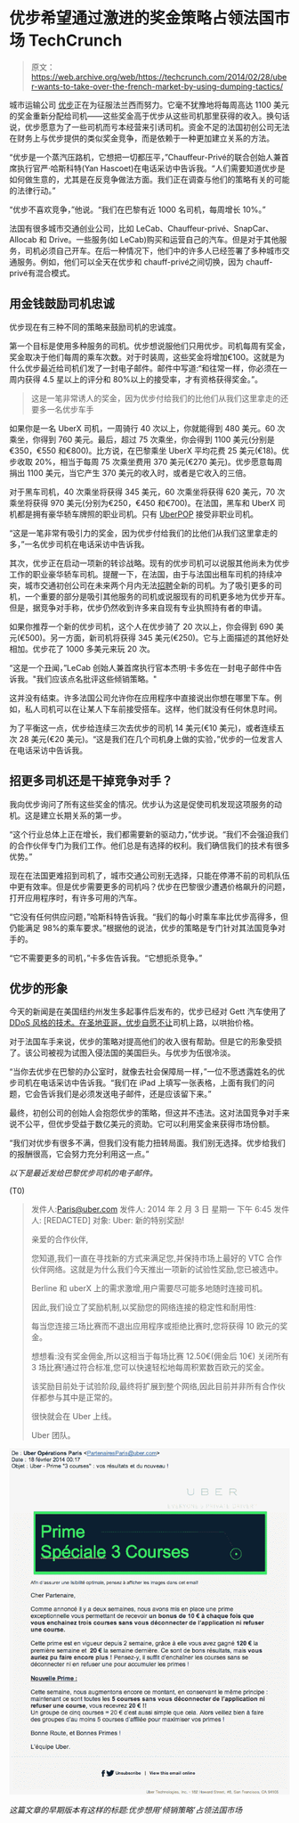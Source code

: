 # 优步希望通过激进的奖金策略占领法国市场 TechCrunch

> 原文：<https://web.archive.org/web/https://techcrunch.com/2014/02/28/uber-wants-to-take-over-the-french-market-by-using-dumping-tactics/>

城市运输公司 [优步](https://web.archive.org/web/20220925143632/http://www.uber.com/)正在为征服法兰西而努力。它毫不犹豫地将每周高达 1100 美元的奖金重新分配给司机——这些奖金高于优步从这些司机那里获得的收入。换句话说，优步愿意为了一些司机而亏本经营来引诱司机。资金不足的法国初创公司无法在财务上与优步提供的类似奖金竞争，而是依赖于一种更加建立关系的方法。

“优步是一个蒸汽压路机，它想把一切都压平，”Chauffeur-Privé的联合创始人兼首席执行官严·哈斯科特(Yan Hascoet)在电话采访中告诉我。“人们需要知道优步是如何做生意的，尤其是在反竞争做法方面。我们正在调查与他们的策略有关的可能的法律行动。”

“优步不喜欢竞争，”他说。“我们在巴黎有近 1000 名司机，每周增长 10%。”

法国有很多城市交通创业公司，比如 LeCab、Chauffeur-privé、SnapCar、Allocab 和 Drive。一些服务(如 LeCab)购买和运营自己的汽车。但是对于其他服务，司机必须自己开车。在后一种情况下，他们中的许多人已经签署了多种城市交通服务。例如，他们可以全天在优步和 chauff-privé之间切换，因为 chauff-privé有混合模式。

## 用金钱鼓励司机忠诚

优步现在有三种不同的策略来鼓励司机的忠诚度。

第一个目标是使用多种服务的司机。优步想说服他们只用优步。司机每周有奖金，奖金取决于他们每周的乘车次数。对于时装周，这些奖金将增加€100。这就是为什么优步最近给司机们发了一封电子邮件。邮件中写道:“和往常一样，你必须在一周内获得 4.5 星以上的评分和 80%以上的接受率，才有资格获得奖金。”。

> 这是一笔非常诱人的奖金，因为优步付给我们的比他们从我们这里拿走的还要多一名优步车手

如果你是一名 UberX 司机，一周骑行 40 次以上，你就能得到 480 美元。60 次乘坐，你得到 760 美元。最后，超过 75 次乘坐，你会得到 1100 美元(分别是€350，€550 和€800)。比方说，在巴黎乘坐 UberX 平均花费 25 美元(€18)。优步收取 20%，相当于每周 75 次乘坐费用 370 美元(€270 美元)。优步愿意每周捐出 1100 美元，当它产生 370 美元的收入时，或者是它收入的三倍。

对于黑车司机，40 次乘坐将获得 345 美元，60 次乘坐将获得 620 美元，70 次乘坐将获得 970 美元(分别为€250，€450 和€700)。在法国，黑车和 UberX 司机都是拥有豪华轿车牌照的职业司机。只有 [UberPOP](https://web.archive.org/web/20220925143632/https://beta.techcrunch.com/2014/02/04/look-out-lyft-uber-is-getting-serious-about-ride-sharing-with-uberpop-in-paris/) 接受非职业司机。

“这是一笔非常有吸引力的奖金，因为优步付给我们的比他们从我们这里拿走的多，”一名优步司机在电话采访中告诉我。

其次，优步正在启动一项新的转诊战略。现有的优步司机可以说服其他尚未为优步工作的职业豪华轿车司机。提醒一下，在法国，由于与法国出租车司机的持续冲突，城市交通初创公司在未来两个月内无法[招聘](https://web.archive.org/web/20220925143632/https://beta.techcrunch.com/2014/02/14/uber-chauffeur-prive-and-others-cant-recruit-new-drivers-in-france-for-the-next-two-months/)全新的司机。为了吸引更多的司机，一个重要的部分是吸引其他服务的司机或说服现有的司机更多地为优步开车。但是，据竞争对手称，优步仍然收到许多来自现有专业执照持有者的申请。

如果你推荐一个新的优步司机，这个人在优步骑了 20 次以上，你会得到 690 美元(€500)。另一方面，新司机将获得 345 美元(€250)。它与上面描述的其他好处相加。优步花了 1000 多美元来玩 20 次。

“这是一个丑闻，”LeCab 创始人兼首席执行官本杰明·卡多佐在一封电子邮件中告诉我。"我们应该点名批评这些倾销策略。"

这并没有结束。许多法国公司允许你在应用程序中直接说出你想在哪里下车。例如，私人司机可以在让某人下车前接受搭车。这样，他们就没有任何休息时间。

为了平衡这一点，优步给连续三次去优步的司机 14 美元(€10 美元)，或者连续五次 28 美元(€20 美元)。“这是我们在几个司机身上做的实验，”优步的一位发言人在电话采访中告诉我。

## 招更多司机还是干掉竞争对手？

我向优步询问了所有这些奖金的情况。优步认为这是促使司机发现这项服务的动机。这是建立长期关系的第一步。

“这个行业总体上正在增长，我们都需要新的驱动力，”优步说。“我们不会强迫我们的合作伙伴专门为我们工作。他们总是有选择的权利。我们确信我们的技术有很多优势。”

现在在法国更难招到司机了，城市交通公司别无选择，只能在停滞不前的司机队伍中更有效率。但是优步需要更多的司机吗？优步在巴黎很少遭遇价格飙升的问题，打开应用程序时，有许多可用的汽车。

“它没有任何供应问题，”哈斯科特告诉我。“我们的每小时乘车率比优步高得多，但仍能满足 98%的乘车要求。”根据他的说法，优步的策略是专门针对其法国竞争对手的。

“它不需要更多的司机，”卡多佐告诉我。“它想扼杀竞争。”

## 优步的形象

今天的新闻是在美国纽约州发生多起事件后发布的，优步已经对 Gett 汽车使用了[DDoS 风格的技术。在圣地亚哥，优步自愿](https://web.archive.org/web/20220925143632/https://beta.techcrunch.com/2014/01/24/black-car-competitor-accuses-uber-of-shady-conduct-ddos-style-attack-uber-expresses-regret/)[不让](https://web.archive.org/web/20220925143632/http://www.theverge.com/2014/2/26/5445210/in-san-diego-uber-kept-drivers-off-the-road-to-encourage-surge)司机上路，以哄抬价格。

对于法国车手来说，优步的策略对提高他们的收入很有帮助。但是它的形象受损了。该公司被视为试图入侵法国的美国巨头。与优步为伍很冷淡。

“当你去优步在巴黎的办公室时，就像去社会保障局一样，”一位不愿透露姓名的优步司机在电话采访中告诉我。“我们在 iPad 上填写一张表格，上面有我们的问题，它会告诉我们是必须发送电子邮件，还是应该留下来。”

最终，初创公司的创始人会抱怨优步的策略，但这并不违法。这对法国竞争对手来说不公平，但优步受益于数亿美元的资助。它可以利用奖金来获得市场份额。

“我们对优步有很多不满，但我们没有能力扭转局面。我们别无选择。优步给我们的报酬很高，它会努力充分利用这一点。”

*以下是最近发给巴黎优步司机的电子邮件。*

(T0)

> 发件人:Paris@uber.com
> 发件人: 2014 年 2 月 3 日 星期一 下午 6:45
> 发件人: [REDACTED]
> 对象: Uber: 新的特别奖励!
> 
> 亲爱的合作伙伴,
> 
> 您知道,我们一直在寻找新的方式来满足您,并保持市场上最好的 VTC 合作伙伴网络。这就是为什么我们今天推出一项新的试验性奖励,您已被选中。
> 
> Berline 和 uberX 上的需求激增,用户需要尽可能多地随时连接司机。
> 
> 因此,我们设立了奖励机制,以奖励您的网络连接的稳定性和耐用性:
> 
> 每当您连接三场比赛而不退出应用程序或拒绝比赛时,您将获得 10 欧元的奖金。
> 
> 想想看:没有奖金佣金,所以这相当于每场比赛 12.50€(佣金后 10€) 关闭所有 3 场比赛!通过符合标准,您可以快速轻松地每周积累数百欧元的奖金。
> 
> 该奖励目前处于试验阶段,最终将扩展到整个网络,因此目前并非所有合作伙伴都参与其中是正常的。
> 
> 很快就会在 Uber 上线。
> 
> Uber 团队。

![Screen Shot 2014-02-28 at 17.30.37](img/ae78eb20bf731332db36780335065fdd.png)

*这篇文章的早期版本有这样的标题:优步想用‘倾销策略’占领法国市场*